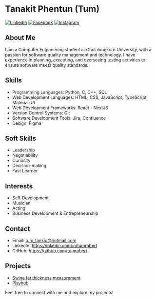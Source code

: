 # Tanakit Phentun (Tum)

[![LinkedIn](https://img.shields.io/badge/LinkedIn-Connect-blue)](https://www.linkedin.com/in/tumrabert/)
[![Facebook](https://img.shields.io/badge/Facebook-Follow-blue)](https://www.facebook.com/tumrabert/)
[![Instagram](https://img.shields.io/badge/Instagram-Follow-blue)](https://www.facebook.com/tumrabertt/)

## About Me

I am a Computer Engineering student at Chulalongkorn University, with a passion for software quality management and technology. I have experience in planning, executing, and overseeing testing activities to ensure software meets quality standards.

## Skills

- Programming Languages: Python, C, C++, SQL
- Web Development Languages: HTML, CSS, JavaScript, TypeScript, Material-UI
- Web Development Frameworks: React - NextJS
- Version Control Systems: Git
- Software Development Tools: Jira, Confluence
- Design: Figma

## Soft Skills

- Leadership
- Negotiability
- Curiosity
- Decision-making
- Fast Learner

## Interests

- Self-Development
- Musician
- Acting
- Business Development & Entrepreneurship

## Contact

- Email: tum_tankid@hotmail.com
- LinkedIn: https://inkedin.com/in/tumrabert
- GitHub: https://github.com/tumrabert

## Projects

- [Swine fat thickness measurement]()
- [Playhub](https://github.com/2110336-2565-2/sec3-group13-playhub)

Feel free to connect with me and explore my projects!

<!---
tumrabert/tumrabert is a ✨ special ✨ repository because its `README.md` (this file) appears on your GitHub profile.
You can click the Preview link to take a look at your changes.
--->

